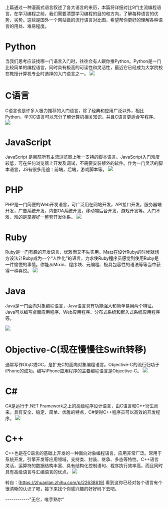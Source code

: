 上篇通过一种漫画式语言叙述了各大语言的来历，本篇将详细对比9门主流编程语言，在学习编程之前，我们需要清楚学习编程的目的和方向，了解每种语言的优势、劣势。这些是国外一个网站做的流行语言对比图，希望帮你更好的理解各种语言的用处、难易程度。

# Python
当我们思考应该找哪一门语言入门时，往往会有人跟你推Python。Python是一门比较简单的编程语言，同时具有极高的可读性和灵活性，最近它已经成为大学院校在教授计算机专业时选择的入门语言之一。
![](https://pic1.zhimg.com/v2-9c8ce47953fa18bee2a48c6f4bf4852c_b.jpg)

# C语言
C语言也是许多人极力推荐的入门语言，除了经典和应用广泛以外，相比Python，学习C语言可以充分了解计算机相关知识。并且C语言更适合写程序。
![](https://pic1.zhimg.com/v2-50144d031ed86acd5b05c72ccdfeb91c_b.jpg)
# JavaScript
JavaScript 是目前所有主流浏览器上唯一支持的脚本语言。JavaScript入门难度较低，可在任何浏览器上开发及调试，不需要安装额外的软件。作为一门灵活的脚本语言，JS有很多用途：前端，后端，游戏脚本等。
![](https://pic3.zhimg.com/v2-ce7f97c1c2a5e627b25858a6898e2936_b.jpg)
# PHP
PHP是一门简便的Web开发语言，可广泛用在网站开发，API接口开发，服务器端开发，广告系统开发，内部OA系统开发，移动端后台开发，游戏开发等。入门不难，难的是掌握好一整套开发体系。
![](https://pic2.zhimg.com/v2-4f55441aaf2c164b2365d8d88e9f69f9_b.jpg)
# Ruby
Ruby是一门有趣的开发语言，优雅而又不失实用。Matz在设计Ruby的时候就想方设法让Ruby成为一个“人性化”的语言，力求使Ruby程序员感觉到使用Ruby是一件愉悦的事情。你能从Mixin、程序块、元编程、极具包容性的语法等等当中获得一种喜悦。
![](https://pic1.zhimg.com/v2-99bbb6de6f61e4abd58a96f8feaef678_b.jpg)
# Java
Java是一门面向对象编程语言，Java语言具有功能强大和简单易用两个特征。Java可以编写桌面应用程序、Web应用程序、分布式系统和嵌入式系统应用程序等。

![](https://pic3.zhimg.com/v2-954139408f27819380df147bab7fd55a_b.jpg)

# Objective-C(现在慢慢往Swift转移)
通常写作ObjC或OC，是扩充C的面向对象编程语言。Objective-C的流行归功于iPhone的成功。编写iPhone应用程序的主要编程语言是Objective-C。
![](https://pic4.zhimg.com/v2-599080d65b23f530a13ed49bb9ec12a7_b.jpg)

# C#
C#是运行于.NET Framework之上的高级程序设计语言，由C语言和C++衍生而来。具有安全、稳定、简单、优雅的特点，C#使得C++程序员可以高效的开发程序。
![](https://pic2.zhimg.com/v2-6b35d9fe667b23f56daf619bef37e35d_b.jpg)
# C++
C++也是在C语言的基础上开发的一种面向对象编程语言，应用非常广泛。常用于系统开发，引擎开发等应用领域，支持类、封装、继承、多态等特性。C++语言灵活，运算符的数据结构丰富、具有结构化控制语句、程序执行效率高，而且同时具有高级语言与汇编语言的优点。
![](https://pic4.zhimg.com/v2-d4497b0e6efe109b1aee6836701be2b3_b.jpg)
 
 转自：[https://zhuanlan.zhihu.com/p/22638619]
看到这你已经对各个语言有个很清晰的认识了吧，接下来找个你感兴趣的好好码下去吧。

------------”无它，唯手熟尔“


